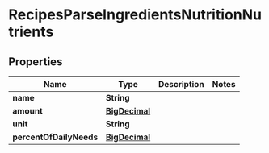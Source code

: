 

# RecipesParseIngredientsNutritionNutrients

## Properties

Name | Type | Description | Notes
------------ | ------------- | ------------- | -------------
**name** | **String** |  | 
**amount** | [**BigDecimal**](BigDecimal.md) |  | 
**unit** | **String** |  | 
**percentOfDailyNeeds** | [**BigDecimal**](BigDecimal.md) |  | 




